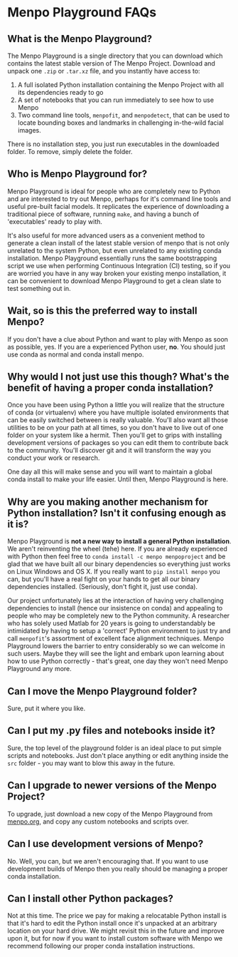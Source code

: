 Menpo Playground FAQs
=====================

## What is the Menpo Playground?

The Menpo Playground is a single directory that you can download which contains 
the latest stable version of The Menpo Project. Download and unpack one
`.zip` or `.tar.xz` file, and you instantly have access to:

1. A full isolated Python installation containing the Menpo Project with all its dependencies ready to go
2. A set of notebooks that you can run immediately to see how to use Menpo
3. Two command line tools, `menpofit`, and `menpodetect`, that can be used to locate bounding boxes and landmarks in challenging in-the-wild facial images.

There is no installation step, you just run executables in the downloaded folder.
To remove, simply delete the folder.


## Who is Menpo Playground for?

Menpo Playground is ideal for people who are completely new to Python and are
interested to try out Menpo, perhaps for it's command line tools and
useful pre-built facial models. It replicates the experience of downloading a 
traditional piece of software, running `make`, and having a bunch of 'executables' ready 
to play with.

It's also useful for more advanced users as a convenient method to generate a
clean install of the latest stable version of menpo that is not only unrelated
to the system Python, but even unrelated to any existing conda installation.
Menpo Playground essentially runs the same bootstrapping script we use when
performing Continuous Integration (CI) testing, so if you are worried you have
in any way broken your existing menpo installation, it can be convenient to
download Menpo Playground to get a clean slate to test something out in.


## Wait, so is this the preferred way to install Menpo?

If you don't have a clue about Python and want to play with Menpo as soon as
possible, yes. If you are a experienced Python user, **no**. You should just
use conda as normal and conda install menpo.

## Why would I not just use this though? What's the benefit of having a proper conda installation?

Once you have been using Python a little you will realize that the structure of
conda (or virtualenv) where you have multiple isolated environments that can be
easily switched between is really valuable. You'll also want all those utilities
to be on your path at all times, so you don't have to live out of one folder on
your system like a hermit. Then you'll get to grips with installing development
versions of packages so you can edit them to contribute back to the community.
You'll discover git and it will transform the way you conduct your work or
research.

One day all this will make sense and you will want to maintain a global conda
install to make your life easier. Until then, Menpo Playground is here.


## Why are you making another mechanism for Python installation? Isn't it confusing enough as it is?

Menpo Playground is **not a new way to install a general Python installation**. 
We aren't reinventing the wheel (tehe) here.
If you are already experienced with Python then feel free to `conda install
-c menpo menpoproject` and be glad that we have built all our binary dependencies so everything
just works on Linux Windows and OS X. If you really want to `pip install menpo`
you can, but you'll have a real fight on your hands to get all our binary
dependencies installed. (Seriously, don't fight it, just use conda).

Our project unfortunately lies at the interaction of having very
challenging dependencies to install (hence our insistence on conda) and
appealing to people who may be completely new to the Python community.
A researcher who has solely used Matlab for 20 years is going to understandably
be intimidated by having to setup a 'correct' Python environment to just try and
call `menpofit`'s assortment of excellent face alignment techniques.
Menpo Playground lowers the barrier to entry considerably so we can welcome in such
users. Maybe they will see the light and embark upon learning about how to use
Python correctly - that's great, one day they won't need Menpo Playground any more.


## Can I move the Menpo Playground folder?

Sure, put it where you like.


## Can I put my .py files and notebooks inside it?

Sure, the top level of the playground folder is an ideal place to put simple scripts and notebooks. 
Just don't place anything or edit anything inside the `src` folder - you may want to blow this away
in the future.


## Can I upgrade to newer versions of the Menpo Project?

To upgrade, just download a new copy of the Menpo Playground from [menpo.org](http://www.menpo.org), and copy any custom notebooks and scripts over.


## Can I use development versions of Menpo?

No. Well, you can, but we aren't encouraging that. If you want to use
development builds of Menpo then you really should be managing a proper conda
installation.


## Can I install other Python packages?

Not at this time. The price we pay for making a relocatable Python install is that
it's hard to edit the Python install once it's unpacked at an arbitrary location on
your hard drive. We might revisit this in the future and improve upon it, but for now
if you want to install custom software with Menpo we recommend following our proper
conda installation instructions.
